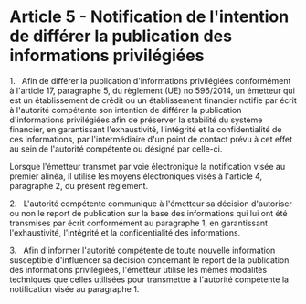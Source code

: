 # Article 5 - Notification de l'intention de différer la publication des informations privilégiées


1.   Afin de différer la publication d'informations privilégiées conformément à l'article 17, paragraphe 5, du règlement (UE) no 596/2014, un émetteur qui est un établissement de crédit ou un établissement financier notifie par écrit à l'autorité compétente son intention de différer la publication d'informations privilégiées afin de préserver la stabilité du système financier, en garantissant l'exhaustivité, l'intégrité et la confidentialité de ces informations, par l'intermédiaire d'un point de contact prévu à cet effet au sein de l'autorité compétente ou désigné par celle-ci.

Lorsque l'émetteur transmet par voie électronique la notification visée au premier alinéa, il utilise les moyens électroniques visés à l'article 4, paragraphe 2, du présent règlement.

2.   L'autorité compétente communique à l'émetteur sa décision d'autoriser ou non le report de publication sur la base des informations qui lui ont été transmises par écrit conformément au paragraphe 1, en garantissant l'exhaustivité, l'intégrité et la confidentialité des informations.

3.   Afin d'informer l'autorité compétente de toute nouvelle information susceptible d'influencer sa décision concernant le report de la publication des informations privilégiées, l'émetteur utilise les mêmes modalités techniques que celles utilisées pour transmettre à l'autorité compétente la notification visée au paragraphe 1.
